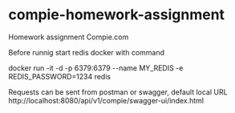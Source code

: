 # compie-homework-assignment
Homework assignment Compie.com 

Before runnig start redis docker with command

docker run -it -d -p 6379:6379 --name MY_REDIS -e REDIS_PASSWORD=1234 redis

Requests can be sent from postman or swagger, default local URL<br> http://localhost:8080/api/v1/compie/swagger-ui/index.html <br>
